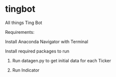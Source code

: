 # tingbot
All things Ting Bot

Requirements:

Install Anaconda Navigator with Terminal

Install required packages to run


1) Run datagen.py to get initial data for each Ticker


2) Run Indicator
